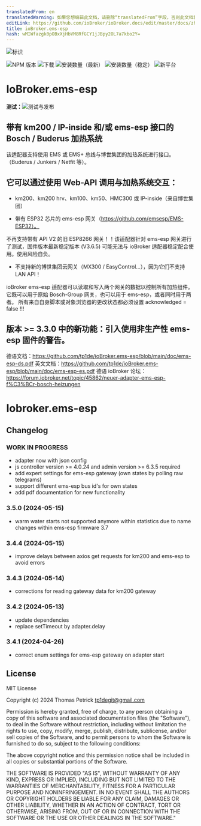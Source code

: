 ```yaml
---
translatedFrom: en
translatedWarning: 如果您想编辑此文档，请删除“translatedFrom”字段，否则此文档将再次自动翻译
editLink: https://github.com/ioBroker/ioBroker.docs/edit/master/docs/zh-cn/adapterref/iobroker.ems-esp/README.md
title: ioBroker.ems-esp
hash: wMIWfazgk0pOBxXjHbVM8RfGCY1jJBpy2OL7a7kbo2Y=
---
```

![标识](../../../en/adapterref/iobroker.ems-esp/admin/ems-esp.png)

![NPM 版本](https://img.shields.io/npm/v/iobroker.ems-esp.svg)
![下载](https://img.shields.io/npm/dm/iobroker.ems-esp.svg)
![安装数量（最新）](https://iobroker.live/badges/ems-esp-installed.svg)
![安装数量（稳定）](https://iobroker.live/badges/ems-esp-stable.svg)
![新平台](https://nodei.co/npm/iobroker.ems-esp.png?downloads=true)

# IoBroker.ems-esp
**测试：**![测试与发布](https://github.com/tp1de/ioBroker.ems-esp/workflows/Test%20and%20Release/badge.svg)

## 带有 km200 / IP-inside 和/或 ems-esp 接口的 Bosch / Buderus 加热系统
该适配器支持使用 EMS 或 EMS+ 总线与博世集团的加热系统进行接口。
（Buderus / Junkers / Netfit 等）。

## 它可以通过使用 Web-API 调用与加热系统交互：
* km200、km200 hrv、km100、km50、HMC300 或 IP-inside（来自博世集团）

* 带有 ESP32 芯片的 ems-esp 网关（https://github.com/emsesp/EMS-ESP32）。

不再支持带有 API V2 的旧 ESP8266 网关！！该适配器针对 ems-esp 网关进行了测试，固件版本最新稳定版本 (V3.6.5) 可能无法与 ioBroker 适配器稳定配合使用。使用风险自负。

* 不支持新的博世集团云网关（MX300 / EasyControl...），因为它们不支持 LAN API！

ioBroker ems-esp 适配器可以读取和写入两个网关的数据以控制所有加热组件。
它既可以用于原始 Bosch-Group 网关，也可以用于 ems-esp，或者同时用于两者。
所有来自自身脚本或对象浏览器的更改状态都必须设置 acknowledged = false !!!

## 版本 >= 3.3.0 中的新功能：引入使用非生产性 ems-esp 固件的警告。
德语文档：https://github.com/tp1de/ioBroker.ems-esp/blob/main/doc/ems-esp-ds.pdf 英文文档：https://github.com/tp1de/ioBroker.ems-esp/blob/main/doc/ems-esp-es.pdf 德语 ioBroker 论坛：https://forum.iobroker.net/topic/45862/neuer-adapter-ems-esp-f%C3%BCr-bosch-heizungen

# Iobroker.ems-esp

## Changelog
<!--
	Placeholder for the next version (at the beginning of the line):
	### **WORK IN PROGRESS**
-->
### **WORK IN PROGRESS**
* adapter now with json config
* js controller version >= 4.0.24 and admin version >= 6.3.5 required
* add expert settings for ems-esp gateway (own states by polling raw telegrams)
* support different ems-esp bus id's for own states
* add pdf documentation for new functionality

### 3.5.0 (2024-05-15)
* warm water starts not supported anymore within statistics due to name changes within ems-esp firmware 3.7

### 3.4.4 (2024-05-15)
* improve delays between axios get requests for km200 and ems-esp to avoid errors

### 3.4.3 (2024-05-14)
* corrections for reading gateway data for km200 gateway

### 3.4.2 (2024-05-13)
* update dependencies
* replace setTimeout by adapter.delay

### 3.4.1 (2024-04-26)
* correct enum settings for ems-esp gateway on adapter start

## License
MIT License

Copyright (c) 2024 Thomas Petrick <tp1degit@gmail.com>

Permission is hereby granted, free of charge, to any person obtaining a copy
of this software and associated documentation files (the "Software"), to deal
in the Software without restriction, including without limitation the rights
to use, copy, modify, merge, publish, distribute, sublicense, and/or sell
copies of the Software, and to permit persons to whom the Software is
furnished to do so, subject to the following conditions:

The above copyright notice and this permission notice shall be included in all
copies or substantial portions of the Software.

THE SOFTWARE IS PROVIDED "AS IS", WITHOUT WARRANTY OF ANY KIND, EXPRESS OR
IMPLIED, INCLUDING BUT NOT LIMITED TO THE WARRANTIES OF MERCHANTABILITY,
FITNESS FOR A PARTICULAR PURPOSE AND NONINFRINGEMENT. IN NO EVENT SHALL THE
AUTHORS OR COPYRIGHT HOLDERS BE LIABLE FOR ANY CLAIM, DAMAGES OR OTHER
LIABILITY, WHETHER IN AN ACTION OF CONTRACT, TORT OR OTHERWISE, ARISING FROM,
OUT OF OR IN CONNECTION WITH THE SOFTWARE OR THE USE OR OTHER DEALINGS IN THE
SOFTWARE."